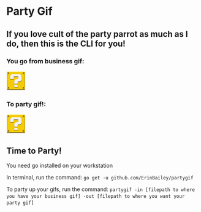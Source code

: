 # Party Gif

## If you love cult of the party parrot as much as I do, then this is the CLI for you! 

### You go from business gif:
![QUESTION_BOX](images/question_box.gif)

### To party gif!:
![PARTY_QUESTION_BOX](images/party_question_box.gif)

## Time to Party!
You need go installed on your workstation

In terminal, run the command:
`go get -u github.com/ErinBailey/partygif`

To party up your gifs, run the command:
`partygif -in [filepath to where you have your business gif] -out [filepath to where you want your party gif]`
